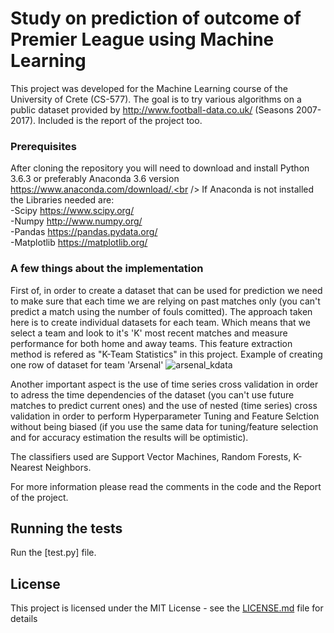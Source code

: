 # Study on prediction of outcome of Premier League using Machine Learning

This project was developed for the Machine Learning course of the University of Crete (CS-577). The goal is to try various algorithms on a public dataset provided by http://www.football-data.co.uk/ (Seasons 2007-2017).
Included is the report of the project too.



### Prerequisites

After cloning the repository you will need to download and install Python 3.6.3 or preferably Anaconda 3.6 version https://www.anaconda.com/download/.<br /> If Anaconda is not installed the Libraries needed are: <br />
-Scipy https://www.scipy.org/ <br />
-Numpy http://www.numpy.org/ <br />
-Pandas https://pandas.pydata.org/ <br />
-Matplotlib https://matplotlib.org/ <br />


### A few things about the implementation

First of, in order to create a dataset that can be used for prediction we need to make sure that each time we are relying on past matches only (you can't predict a match using the number of fouls comitted). The approach taken here is to create
individual datasets for each team. Which means that we select a team and look to it's 'K' most recent matches and measure performance for both home and away teams. This feature extraction method is refered as "K-Team Statistics" in this project.
Example of creating one row of dataset for team 'Arsenal'
![arsenal_kdata](https://user-images.githubusercontent.com/36821727/36682778-ab6561fa-1b24-11e8-9439-1ac63515a156.png)


Another important aspect is the use of time series cross validation in order to adress the time dependencies of the dataset (you can't use future matches to predict current ones) and the use of nested (time series) cross validation in order to perform Hyperparameter Tuning and Feature Selction without being biased (if you use the same data for tuning/feature selection and for accuracy estimation the results will be optimistic).

The classifiers used are Support Vector Machines, Random Forests, K-Nearest Neighbors.

For more information please read the comments in the code and the Report of the project.

## Running the tests

Run the [test.py] file.


## License

This project is licensed under the MIT License - see the [LICENSE.md](LICENSE.md) file for details


